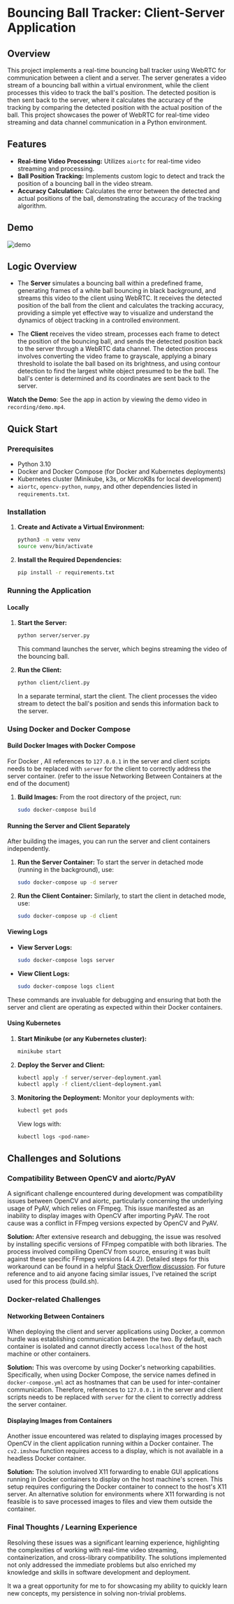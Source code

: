 # Bouncing Ball Tracker: Client-Server Application

## Overview

This project implements a real-time bouncing ball tracker using WebRTC for communication between a client and a server. The server generates a video stream of a bouncing ball within a virtual environment, while the client processes this video to track the ball's position. The detected position is then sent back to the server, where it calculates the accuracy of the tracking by comparing the detected position with the actual position of the ball. This project showcases the power of WebRTC for real-time video streaming and data channel communication in a Python environment.

## Features

- **Real-time Video Processing:** Utilizes `aiortc` for real-time video streaming and processing.
- **Ball Position Tracking:** Implements custom logic to detect and track the position of a bouncing ball in the video stream.
- **Accuracy Calculation:** Calculates the error between the detected and actual positions of the ball, demonstrating the accuracy of the tracking algorithm.

## Demo

![demo](recording/demo_gif.gif)

## Logic Overview

- The **Server** simulates a bouncing ball within a predefined frame, generating frames of a white ball bouncing in black background, and streams this video to the client using WebRTC. It receives the detected position of the ball from the client and calculates the tracking accuracy, providing a simple yet effective way to visualize and understand the dynamics of object tracking in a controlled environment.

- The **Client** receives the video stream, processes each frame to detect the position of the bouncing ball, and sends the detected position back to the server through a WebRTC data channel. The detection process involves converting the video frame to grayscale, applying a binary threshold to isolate the ball based on its brightness, and using contour detection to find the largest white object presumed to be the ball. The ball's center is determined and its coordinates are sent back to the server.

**Watch the Demo**: See the app in action by viewing the demo video in `recording/demo.mp4`.

## Quick Start

### Prerequisites

- Python 3.10
- Docker and Docker Compose (for Docker and Kubernetes deployments)
- Kubernetes cluster (Minikube, k3s, or MicroK8s for local development)
- `aiortc`, `opencv-python`, `numpy`, and other dependencies listed in `requirements.txt`.


### Installation

1. **Create and Activate a Virtual Environment:**
    ```bash
    python3 -m venv venv
    source venv/bin/activate
    ```

2. **Install the Required Dependencies:**
    ```bash
    pip install -r requirements.txt
    ```

### Running the Application

#### Locally

1. **Start the Server:**
    ```bash
    python server/server.py
    ```
    This command launches the server, which begins streaming the video of the bouncing ball.

2. **Run the Client:**
    ```bash
    python client/client.py
    ```
    In a separate terminal, start the client. The client processes the video stream to detect the ball's position and sends this information back to the server.


### Using Docker and Docker Compose

#### Build Docker Images with Docker Compose

For Docker , All references to `127.0.0.1` in the server and client scripts needs to be replaced with `server` for the client to correctly address the server container. (refer to the issue Networking Between Containers at the end of the document)

1. **Build Images:**
    From the root directory of the project, run:
    ```bash
    sudo docker-compose build
    ```
#### Running the Server and Client Separately

After building the images, you can run the server and client containers independently. 

1. **Run the Server Container:**
    To start the server in detached mode (running in the background), use:
    ```bash
    sudo docker-compose up -d server
    ```

2. **Run the Client Container:**
    Similarly, to start the client in detached mode, use:
    ```bash
    sudo docker-compose up -d client
    ```


#### Viewing Logs

- **View Server Logs:**
    ```bash
    sudo docker-compose logs server
    ```

- **View Client Logs:**
    ```bash
    sudo docker-compose logs client
    ```

These commands are invaluable for debugging and ensuring that both the server and client are operating as expected within their Docker containers.

#### Using Kubernetes

1. **Start Minikube (or any Kubernetes cluster):**
    ```bash
    minikube start
    ```

2. **Deploy the Server and Client:**
    ```bash
    kubectl apply -f server/server-deployment.yaml
    kubectl apply -f client/client-deployment.yaml
    ```

3. **Monitoring the Deployment:**
    Monitor your deployments with:
    ```bash
    kubectl get pods
    ```
    View logs with:
    ```bash
    kubectl logs <pod-name>
    ```




## Challenges and Solutions

### Compatibility Between OpenCV and aiortc/PyAV

A significant challenge encountered during development was compatibility issues between OpenCV and aiortc, particularly concerning the underlying usage of PyAV, which relies on FFmpeg. This issue manifested as an inability to display images with OpenCV after importing PyAV. The root cause was a conflict in FFmpeg versions expected by OpenCV and PyAV.

**Solution:** After extensive research and debugging, the issue was resolved by installing specific versions of FFmpeg compatible with both libraries. The process involved compiling OpenCV from source, ensuring it was built against these specific FFmpeg versions (4.4.2). Detailed steps for this workaround can be found in a helpful [Stack Overflow discussion](https://stackoverflow.com/questions/72604912/cant-show-image-with-opencv-when-importing-av/72647308#72647308). For future reference and to aid anyone facing similar issues, I've retained the script used for this process (build.sh).

### Docker-related Challenges

#### Networking Between Containers

When deploying the client and server applications using Docker, a common hurdle was establishing communication between the two. By default, each container is isolated and cannot directly access `localhost` of the host machine or other containers.

**Solution:** This was overcome by using Docker's networking capabilities. Specifically, when using Docker Compose, the service names defined in `docker-compose.yml` act as hostnames that can be used for inter-container communication. Therefore, references to `127.0.0.1` in the server and client scripts needs to be replaced with `server` for the client to correctly address the server container.

#### Displaying Images from Containers

Another issue encountered was related to displaying images processed by OpenCV in the client application running within a Docker container. The `cv2.imshow` function requires access to a display, which is not available in a headless Docker container.

**Solution:** The solution involved X11 forwarding to enable GUI applications running in Docker containers to display on the host machine's screen. This setup requires configuring the Docker container to connect to the host's X11 server. An alternative solution for environments where X11 forwarding is not feasible is to save processed images to files and view them outside the container.

### Final Thoughts / Learning Experience

Resolving these issues was a significant learning experience, highlighting the complexities of working with real-time video streaming, containerization, and cross-library compatibility. The solutions implemented not only addressed the immediate problems but also enriched my knowledge and skills in software development and deployment.

It wa a great opportunity for me to for showcasing my ability to quickly learn new concepts, my persistence in solving non-trivial problems.


